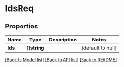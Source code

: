 # IdsReq

## Properties
Name | Type | Description | Notes
------------ | ------------- | ------------- | -------------
**Ids** | **[]string** |  | [default to null]

[[Back to Model list]](../README.md#documentation-for-models) [[Back to API list]](../README.md#documentation-for-api-endpoints) [[Back to README]](../README.md)


